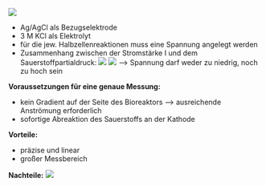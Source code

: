 ![](Pasted%20image%2020250513095408.png)
- Ag/AgCl als Bezugselektrode
- 3 M KCl als Elektrolyt
- für die jew. Halbzellenreaktionen muss eine Spannung angelegt werden 
- Zusammenhang zwischen der Stromstärke I und dem Sauerstoffpartialdruck:
![](Pasted%20image%2020250513095943.png)
![](Pasted%20image%2020250513102500.png)
--> Spannung darf weder zu niedrig, noch zu hoch sein

**Voraussetzungen für eine genaue Messung:**
- kein Gradient auf der Seite des Bioreaktors --> ausreichende Anströmung erforderlich
- sofortige Abreaktion des Sauerstoffs an der Kathode



**Vorteile:**
- präzise und linear
- großer Messbereich

**Nachteile:**
![](Pasted%20image%2020250520082355.png)
